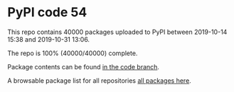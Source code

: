 # PyPI code 54

This repo contains 40000 packages uploaded to PyPI between 
2019-10-14 15:38 and 2019-10-31 13:06.

The repo is 100% (40000/40000) complete.

Package contents can be found [in the code branch](https://github.com/pypi-data/pypi-mirror-54/tree/code/packages).

A browsable package list for all repositories [all packages here](https://pypi-data.github.io/website/repositories/pypi-mirror-54).



